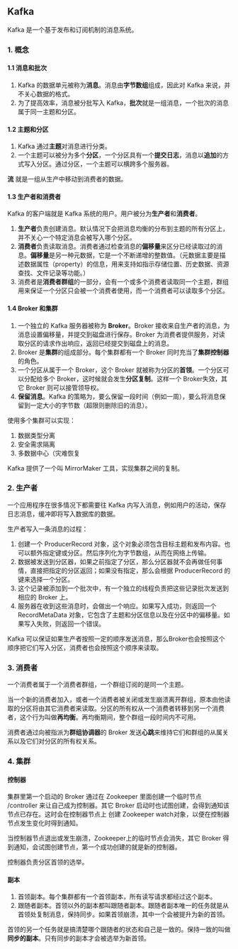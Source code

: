 ## Kafka

Kafka 是一个基于发布和订阅机制的消息系统。



### 1. 概念

#### 1.1 消息和批次

1. Kafka 的数据单元被称为**消息**。消息由**字节数组**组成，因此对 Kafka 来说，并不关心数据的格式。
2. 为了提高效率，消息被分批写入 Kafka，**批次**就是一组消息，一个批次的消息属于同一主题和分区。



#### 1.2 主题和分区

1. Kafka 通过**主题**对消息进行分类。
2. 一个主题可以被分为多个**分区**，一个分区具有一个**提交日志**，消息以**追加**的方式写入分区。通过分区，一个主题可以横跨多个服务器。

**流** 就是一组从生产中移动到消费者的数据。



#### 1.3 生产者和消费者

Kafka 的客户端就是 Kafka 系统的用户。用户被分为**生产者**和**消费者**。

1. **生产者**负责创建消息。默认情况下会把消息均衡的分布到主题的所有分区上，并不关心一个特定消息会被写入哪个分区。
2. **消费者**负责读取消息。消费者通过检查消息的**偏移量**来区分已经读取过的消息。**偏移量**是另一种元数据，它是一个不断递增的整数值。（元数据主要是描述数据属性（property）的信息，用来支持如指示存储位置、历史数据、资源查找、文件记录等功能。）
3. 消费者是**消费者群组**的一部分，会有一个或多个消费者读取同一个主题，群组用来保证一个分区只会被一个消费者使用，而一个消费者可以读取多个分区。



#### 1.4 Broker 和集群

1. 一个独立的 Kafka 服务器被称为 **Broker**。Broker 接收来自生产者的消息，为消息设置偏移量，并提交到磁盘进行保存。Broker 为消费者提供服务，对读取分区的请求作出响应，返回已经提交到磁盘上的消息。
2. Broker 是**集群**的组成部分。每个集群都有一个 Broker 同时充当了**集群控制器**的角色。
3. 一个分区从属于一个 Broker，这个 Broker 就被称为分区的**首领**。一个分区可以分配给多个 Broker，这时候就会发生**分区复制**。这样一个 Broker失效，其它 Broker 则可以接管领导权。
4. **保留消息**。Kafka 的策略为，要么保留一段时间（例如一周），要么将消息保留到一定大小的字节数（超限则删除旧的消息）。

使用多个集群可以实现：

1. 数据类型分离
2. 安全需求隔离
3. 多数据中心（灾难恢复

 Kafka 提供了一个叫 MirrorMaker 工具，实现集群之间的复制。



### 2. 生产者

一个应用程序在很多情况下都需要往 Kafka 内写入消息，例如用户的活动，保存日志消息，缓冲即将写入数据库的数据。

生产者写入一条消息的过程：

1. 创建一个 ProducerRecord 对象，这个对象必须包含目标主题和发布内容。也可以额外指定键或分区。然后序列化为字节数组，从而在网络上传输。
2. 数据被发送到分区器，如果之前指定了分区，那么分区器就不会再做任何事情，直接把指定的分区返回；如果没有指定，那么会根据 ProducerRecord 的键来选择一个分区。
3. 这个记录被添加到一个批次中，有一个独立的线程负责把这些记录批次发送到相应的 Broker 上。
4. 服务器在收到这些消息时，会做出一个响应。如果写入成功，则返回一个  RecordMetaData 对象，它包含了主题和分区信息以及在分区中的偏移量。如果写入失败，则返回一个错误。

Kafka 可以保证如果生产者按照一定的顺序发送消息，那么Broker也会按照这个顺序把它们写入分区，消费者也会按照这个顺序来读取。



### 3. 消费者

一个消费者属于一个消费者群组，一个群组订阅的是同一个主题。

当一个新的消费者加入，或者一个消费者被关闭或发生崩溃离开群组，原本由他读取的分区将由其它消费者来读取。分区的所有权从一个消费者转移到另一个消费者，这个行为叫做**再均衡**。再均衡期间，整个群组一段时间内不可用。

消费者通过向被指派为**群组协调器**的 Broker 发送**心跳**来维持它们和群组的从属关系以及它们对分区的所有权关系。



### 4. 集群

#### 控制器

集群里第一个启动的 Broker 通过在 Zookeeper 里面创建一个临时节点 /controller 来让自己成为控制器。其它 Broker 启动时也试图创建，会得到通知该节点已存在。这时会在控制器节点上 创建 Zookeeper watch对象，以便在控制器节点发生变化时得到通知。



当控制器节点退出或发生崩溃，Zookeeper上的临时节点会消失，其它 Broker 得到通知，会试图创建节点，第一个成功创建的就是新的控制器。



控制器负责分区首领的选举。



#### 副本

1. 首领副本。每个集群都有一个首领副本，所有读写请求都经过这个副本。
2. 跟随者副本。首领以外的副本都叫跟随者副本。跟随者副本唯一的任务就是从首领处复制消息，保持同步。如果首领崩溃，其中一个会被提升为新的首领。



首领的另一个任务就是搞清楚哪个跟随者的状态和自己是一致的。保持一致的叫做**同步的副本**。只有同步的副本才会被选举为新首领。

